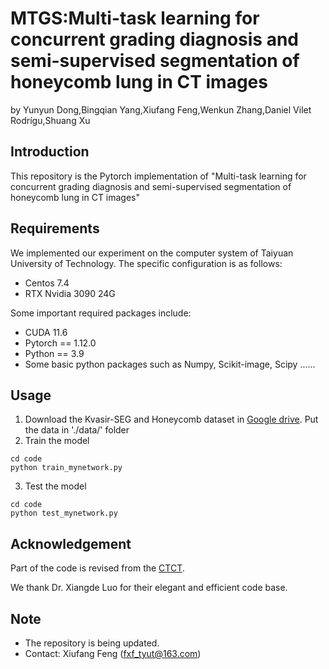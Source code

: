 # MTGS:Multi-task learning for concurrent grading diagnosis and semi-supervised segmentation of honeycomb lung in CT images
by Yunyun Dong,Bingqian Yang,Xiufang Feng,Wenkun Zhang,Daniel Vilet Rodrígu,Shuang Xu
## Introduction
This repository is the Pytorch implementation of "Multi-task learning for concurrent grading diagnosis and semi-supervised segmentation of honeycomb lung in CT images"
## Requirements
We implemented our experiment on the computer system of Taiyuan University of Technology. The specific configuration is as follows:

* Centos 7.4
* RTX Nvidia 3090 24G
  
Some important required packages include:

* CUDA 11.6
* Pytorch == 1.12.0
* Python == 3.9
* Some basic python packages such as Numpy, Scikit-image,  Scipy ......

## Usage
1. Download the Kvasir-SEG and Honeycomb dataset in [Google drive](https://drive.google.com/drive/folders/1RbB-V4UMDHB9-65zVqkMcObB8YtZsiz_?usp=drive_link). Put the data in './data/' folder
2. Train the model
```
cd code
python train_mynetwork.py
```
3. Test the model
```
cd code
python test_mynetwork.py
```

## Acknowledgement
Part of the code is revised from the [CTCT](https://github.com/HiLab-git/SSL4MIS).

We thank Dr. Xiangde Luo for their elegant and efficient code base.

## Note
* The repository is being updated.
* Contact: Xiufang Feng (fxf_tyut@163.com)

